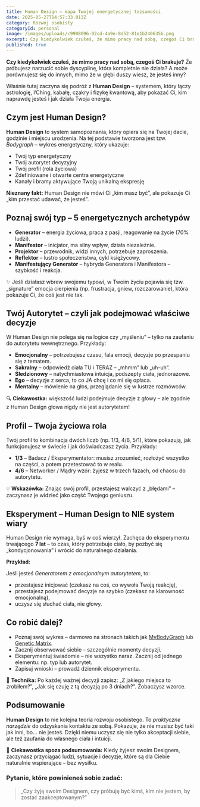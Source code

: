 ```yaml
---
title: Human Design – mapa Twojej energetycznej tożsamości
date: 2025-05-27T14:57:33.013Z
category: Rozwój osobisty
categoryId: personal
image: /images/uploads/c9908096-02cd-4a9e-8d52-81e1b240635b.png
excerpt: Czy kiedykolwiek czułeś, że mimo pracy nad sobą, czegoś Ci brakuje?..
published: true
---
```

<p><strong>Czy kiedykolwiek czułeś, że mimo pracy nad sobą, czegoś Ci brakuje?</strong> Że próbujesz narzucić sobie dyscyplinę, która kompletnie nie działa? A może porównujesz się do innych, mimo że w głębi duszy wiesz, że jesteś inny?</p>



<p>Właśnie tutaj zaczyna się podróż z <strong>Human Design</strong> – systemem, który łączy astrologię, I’Ching, kabałę, czakry i fizykę kwantową, aby pokazać Ci, kim naprawdę jesteś i jak działa Twoja energia.</p>



<h2>Czym jest Human Design?</h2>

<p><strong>Human Design</strong> to system samopoznania, który opiera się na Twojej dacie, godzinie i miejscu urodzenia. Na tej podstawie tworzona jest tzw. <em>Bodygraph</em> – wykres energetyczny, który ukazuje:</p>

<ul>

  <li>Twój typ energetyczny</li>

  <li>Twój autorytet decyzyjny</li>

  <li>Twój profil (rola życiowa)</li>

  <li>Zdefiniowane i otwarte centra energetyczne</li>

  <li>Kanały i bramy aktywujące Twoją unikalną ekspresję</li>

</ul>

<p><strong>Nieznany fakt:</strong> Human Design nie mówi Ci „kim masz być”, ale pokazuje Ci „kim przestać udawać, że jesteś”.</p>



<h2>Poznaj swój typ – 5 energetycznych archetypów</h2>

<ul>

  <li><strong>Generator</strong> – energia życiowa, praca z pasji, reagowanie na życie (70% ludzi).</li>

  <li><strong>Manifestor</strong> – inicjator, ma silny wpływ, działa niezależnie.</li>

  <li><strong>Projektor</strong> – przewodnik, widzi innych, potrzebuje zaproszenia.</li>

  <li><strong>Reflektor</strong> – lustro społeczeństwa, cykl księżycowy.</li>

  <li><strong>Manifestujący Generator</strong> – hybryda Generatora i Manifestora – szybkość i reakcja.</li>

</ul>

<p>✨ Jeśli działasz wbrew swojemu typowi, w Twoim życiu pojawia się tzw. „signature” emocja cierpienia (np. frustracja, gniew, rozczarowanie), która pokazuje Ci, że coś jest nie tak.</p>



<h2>Twój Autorytet – czyli jak podejmować właściwe decyzje</h2>

<p>W Human Design nie polega się na logice czy „myśleniu” – tylko na zaufaniu do autorytetu wewnętrznego. Przykłady:</p>

<ul>

  <li><strong>Emocjonalny</strong> – potrzebujesz czasu, fala emocji, decyzje po przespaniu się z tematem.</li>

  <li><strong>Sakralny</strong> – odpowiedź ciała TU i TERAZ – „mhmm” lub „uh-uh”.</li>

  <li><strong>Śledzionowy</strong> – natychmiastowa intuicja, podszepty ciała, jednorazowe.</li>

  <li><strong>Ego</strong> – decyzje z serca, to co JA chcę i co mi się opłaca.</li>

  <li><strong>Mentalny</strong> – mówienie na głos, przeglądanie się w lustrze rozmówców.</li>

</ul>

<p>🔍 <strong>Ciekawostka:</strong> większość ludzi podejmuje decyzje z głowy – ale zgodnie z Human Design głowa nigdy nie jest autorytetem!</p>



<h2>Profil – Twoja życiowa rola</h2>

<p>Twój profil to kombinacja dwóch liczb (np. 1/3, 4/6, 5/1), które pokazują, jak funkcjonujesz w świecie i jak doświadczasz życia. Przykłady:</p>

<ul>

  <li><strong>1/3</strong> – Badacz / Eksperymentator: musisz zrozumieć, rozłożyć wszystko na części, a potem przetestować to w realu.</li>

  <li><strong>4/6</strong> – Networker / Mądry wzór: żyjesz w trzech fazach, od chaosu do autorytetu.</li>

</ul>

<p>💡 <strong>Wskazówka:</strong> Znając swój profil, przestajesz walczyć z „błędami” – zaczynasz je widzieć jako część Twojego geniuszu.</p>



<h2>Eksperyment – Human Design to NIE system wiary</h2>

<p>Human Design nie wymaga, byś w coś wierzył. Zachęca do eksperymentu trwającego <strong>7 lat</strong> – to czas, który potrzebuje ciało, by pozbyć się „kondycjonowania” i wrócić do naturalnego działania.</p>

<p><strong>Przykład:</strong><br>

Jeśli jesteś <em>Generatorem z emocjonalnym autorytetem</em>, to:</p>

<ul>

  <li>przestajesz inicjować (czekasz na coś, co wywoła Twoją reakcję),</li>

  <li>przestajesz podejmować decyzje na szybko (czekasz na klarowność emocjonalną),</li>

  <li>uczysz się słuchać ciała, nie głowy.</li>

</ul>



<h2>Co robić dalej?</h2>

<ul>

  <li>Poznaj swój wykres – darmowo na stronach takich jak <a href="https://www.mybodygraph.com/" target="_blank">MyBodyGraph</a> lub <a href="https://www.geneticmatrix.com/" target="_blank">Genetic Matrix</a>.</li>

  <li>Zacznij obserwować siebie – szczególnie momenty decyzji.</li>

  <li>Eksperymentuj świadomie – nie wszystko naraz. Zacznij od jednego elementu: np. typ lub autorytet.</li>

  <li>Zapisuj wnioski – prowadź dziennik eksperymentu.</li>

</ul>

<p>🧠 <strong>Technika:</strong> Po każdej ważnej decyzji zapisz: „Z jakiego miejsca to zrobiłem?”, „Jak się czuję z tą decyzją po 3 dniach?”. Zobaczysz wzorce.</p>



<h2>Podsumowanie</h2>

<p><strong>Human Design</strong> to nie kolejna teoria rozwoju osobistego. To <em>praktyczne narzędzie</em> do odzyskania kontaktu ze sobą. Pokazuje, że nie musisz być taki jak inni, bo… nie jesteś. Dzięki niemu uczysz się nie tylko akceptacji siebie, ale też zaufania do własnego ciała i intuicji.</p>

<p>🔮 <strong>Ciekawostka spoza podsumowania:</strong> Kiedy żyjesz swoim Designem, zaczynasz przyciągać ludzi, sytuacje i decyzje, które są dla Ciebie naturalnie wspierające – bez wysiłku.</p>



<h3>Pytanie, które powinieneś sobie zadać:</h3>

<blockquote>„Czy żyję swoim Designem, czy próbuję być kimś, kim nie jestem, by zostać zaakceptowanym?”</blockquote>
